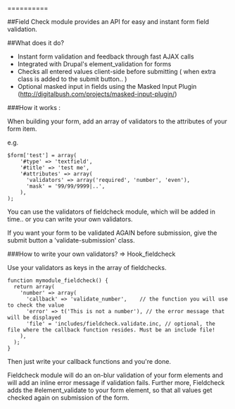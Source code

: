 ==========

##Field Check module provides an API for easy and instant form field validation.

##What does it do?

- Instant form validation and feedback through fast AJAX calls
- Integrated with Drupal's element_validation for forms
- Checks all entered values client-side before submitting ( when extra class is added to the submit button.. )
- Optional masked input in fields using the Masked Input Plugin (http://digitalbush.com/projects/masked-input-plugin/)

###How it works :

When building your form, add an array of validators to the attributes of your form item.

e.g.   

    $form['test'] = array(
        '#type' => 'textfield',
        '#title' => 'test me',
        '#attributes' => array(
          'validators' => array('required', 'number', 'even'),
          'mask' = '99/99/9999|..',
        ),
    );

You can use the validators of fieldcheck module, which will be added in time.. or you can write your own validators.

If you want your form to be validated AGAIN before submission, give the submit button a 'validate-submission' class.
 
###How to write your own validators? => Hook_fieldcheck

Use your validators as keys in the array of fieldchecks.

    function mymodule_fieldcheck() {
      return array(
        'number' => array(
          'callback' => 'validate_number',    // the function you will use to check the value
          'error' => t('This is not a number'), // the error message that will be displayed
          'file' = 'includes/fieldcheck.validate.inc, // optional, the file where the callback function resides. Must be an include file!
        ),
      );
    }

Then just write your callback functions and you're done.

Fieldcheck module will do an on-blur validation of your form elements and will add an inline error message if validation fails. 
Further more, Fieldcheck adds the #element_validate to your form element, so that all values get checked again on submission of the form.